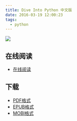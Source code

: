 ```yaml
---
title: Dive Into Python 中文版
date: 2016-03-19 12:00:23
tags:
  - python
---
```


![](https://img3.doubanio.com/lpic/s4180565.jpg)

<!--more-->

## 在线阅读 ##

+ [在线阅读](https://www.gitbook.com/book/wizardforcel/dive-into-python/details)

## 下载 ##

+ [PDF格式](https://www.gitbook.com/download/pdf/book/wizardforcel/dive-into-python)
+ [EPUB格式](https://www.gitbook.com/download/epub/book/wizardforcel/dive-into-python)
+ [MOBI格式](https://www.gitbook.com/download/mobi/book/wizardforcel/dive-into-python)

